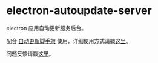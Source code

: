 # electron-autoupdate-server

electron 应用自动更新服务后台。

配合 [自动更新脚手架](https://github.com/ganyouyin/electron-autoupdate-scaffold) 使用，详细使用方式请戳[这里](https://github.com/ganyouyin/electron-autoupdate-scaffold/blob/master/README.md)。

问题反馈请戳[这里](https://github.com/ganyouyin/electron-autoupdate-scaffold/issues)。